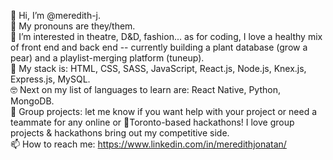 👋 Hi, I’m @meredith-j.  
🌈 My pronouns are they/them.  
👀 I’m interested in theatre, D&D, fashion... as for coding, I love a healthy mix of front end and back end -- currently building a plant database (grow a pear) and a playlist-merging platform (tuneup).  
🌱 My stack is: HTML, CSS, SASS, JavaScript, React.js, Node.js, Knex.js, Express.js, MySQL.  
🤓 Next on my list of languages to learn are: React Native, Python, MongoDB.  
💞️ Group projects: let me know if you want help with your project or need a teammate for any online or 📍Toronto-based hackathons! I love group projects & hackathons bring out my competitive side.  
📫 How to reach me: https://www.linkedin.com/in/meredithjonatan/

<!---
meredith-j/meredith-j is a ✨ special ✨ repository because its `README.md` (this file) appears on your GitHub profile.
You can click the Preview link to take a look at your changes.
--->

